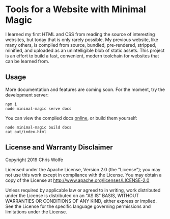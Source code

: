 # Tools for a Website with Minimal Magic

I learned my first HTML and CSS from reading the source of interesting websites,
but today that is only rarely possible. My previous website, like many others,
is compiled from source, bundled, pre-rendered, stripped, minified, and uploaded
as an unintelligible blob of static assets. This project is an effort to build
a fast, convenient, modern toolchain for websites that can be learned from.

## Usage

More documentation and features are coming soon. For the moment, try the
development server:

```
npm i
node minimal-magic serve docs
```

You can view the compiled docs
<a href="https://crlfe.github.io/minimal-magic">online</a>,
or build them yourself:

```
node minimal-magic build docs
cat out/index.html
```

## License and Warranty Disclaimer

Copyright 2019 Chris Wolfe

Licensed under the Apache License, Version 2.0 (the "License");
you may not use this work except in compliance with the License.
You may obtain a copy of the License at
http://www.apache.org/licenses/LICENSE-2.0

Unless required by applicable law or agreed to in writing, work
distributed under the License is distributed on an "AS IS" BASIS,
WITHOUT WARRANTIES OR CONDITIONS OF ANY KIND, either express or implied.
See the License for the specific language governing permissions and
limitations under the License.

